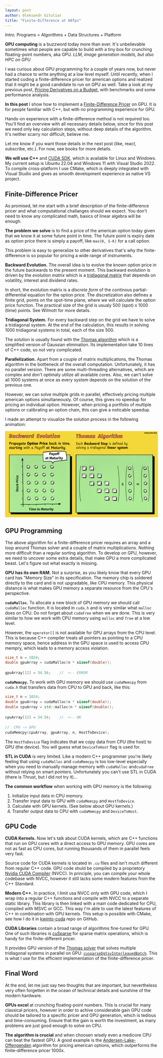 ```yaml
---
layout: post
author: Oleksandr Gituliar
title: "Finite-Difference at 60fps"
---
```


_Intro._ Programs = Algorithms + Data Structures + Platform

**GPU computing** is a buzzword today more than ever. It's unbelievable sometimes what people are
capable to build with a tiny box for crunching floating-point numbers, aka GPU. _LLM, image
generation models, but also HPC on GPU_

I was curious about GPU programming for a couple of years now, but never had a chance to write
anything at a low level myself. Until recently, when I started coding a finite-difference pricer for
american options and realized that it might be a good candidate to run on GPU as well. Take a look
at my previous post, [Pricing Derivatives on a Budget](), with benchmarks and some performance
analysis.

**In this post** I show how to implement a [Finite-Difference
Pricer](https://en.wikipedia.org/wiki/Finite_difference_methods_for_option_pricing#External_links)
on GPU. It is for people familiar with C++, but with no programming experience for GPU.

Hands-on experience with a finite-difference method is not required too. You'll find an overview
with all necessary details below, since for this post we need only key calculation steps, without
deep details of the algorithm. It's neither scarry nor difficult, believe me.

Let me know if you want those details in the next post (like, react,
subscribe, etc.). For now, see books for more details.

**We will use C++** and [CUDA SDK](https://developer.nvidia.com/cuda-toolkit), which is available
for Linux and Windows. My current setup is Ubuntu 22.04 and Windows 11 with Visual Studio 2022. To
compile cross-platform I use CMake, which is deeply integrated with Visual Studio and gives as smooth
development experience as native VS project.

## Finite-Difference Pricer

As promised, let me start with a brief description of the finite-difference pricer and what
computational challanges should we expect. You don't need to know any complicated math, basics of
linear algebra will be enough.

**The problem we solve** is to find a price of the american option today given that we know it at
some future point in time. The future point is expiry date as option price there is simply a payoff,
like `max(0, S-K)` for a call option.

This problem is easy to generalize to other derivatives that's why the finite-difference is so
popular for pricing a wide range of instruments.

**Backward Evolution.** The overall idea is to evolve the known option price in the future backwards
to the present moment. This backward evolution is driven by the _evolution matrix_ which is a
[tridiagonal matrix](https://en.wikipedia.org/wiki/Tridiagonal_matrix) that depends on volatility,
interest and dividend rates.

In short, the evolution matrix is a _discrete form_ of the continous partial-differential equation
for the option price. The discretization also defines a finite grid, points on the spot-time plane,
where we will calculate the option price function. The practical size of the grid is usualy 500
(spot) x 1000 (time) points. See Wilmott for more details.

**Tridiagonal System.** For every backward step on the grid we have to solve a tridiagonal system.
At the end of the calculation, this results in solving 1000 tridiagonal systems in total, each of
the size 500.

The solution is usually found with the [Thomas
algorithm](https://en.wikipedia.org/wiki/Tridiagonal_matrix_algorithm) which is a simplified version
of Gaussian elimination. Its implementation take 10 lines of C++ code, so not very complicated.

**Parallelization.** Apart from a couple of matrix multiplications, the Thomas algorithm in the
bottleneck of the overall computation. Unfortunately, it has no parallel version. There are some
multi-threading alternatives, which are complex and don't optimaly utilize all available cores.
Also, we can't solve all 1000 systems at once as every system depends on the solution of the
previous one.

However, we can solve multiple grids in parallel, effectively pricing multiple american options
simultaneously. Of course, this gives no speedup for pricing an individual option. However, when
pricing a portfolio of multiple options or calibrating an option chain, this can give a noticable
speedup.

I made an attempt to visualize the solution process in the following animation:

![CPU](/assets/img/fd-cpu-comics.gif)

## GPU Programming

The above algorithm for a finite-difference pricer requires an array and a loop around Thomas solver
and a couple of matrix multiplications. Nothing more difficult than a regular sorting algorithm. To
develop on GPU, however, we need to uncover some extra details, that make GPU a more complicated
beast. Let's figure out what exactly is missing.

**GPU has its own RAM.** Not a surprise, as you likely know that every GPU card has "Memory Size" in
its specification. The memory chip is soldered directly to the card and is not upgradable, like CPU
memory. This physical distance is what makes GPU memory a separate resource from the CPU's
perspective.

<!-- Indeed, as C++ developers we have access to the CPU memory for granted. All we need is
to call `new` or `std::malloc` and, voila, we have a new block of CPU RAM for read and write. -->

**`cudaMalloc`.** To allocate a new block of GPU memory we should call `cudaMalloc` function. It is
located in `cuda.h` and is very similar what `malloc` does on CPU. Do not forget about `cudaFree`
when we are done. This is very similar to how we work with CPU memory using `malloc` and `free` at a
low level.

However, the `operator[]` is not available for GPU arrays from the CPU level. This is because C++
compiler treats all pointers as pointing to a CPU memory space, hence address in the GPU space is
used to access CPU mempry, which leads to a memory access violation.

```cpp
size_t n = 1024;
double gpuArray = cudaMalloc(n * sizeof(double));

gpuArray[12] = 34.56;    //  <-- ERROR
```

**`cudaMemcpy`.** To work with GPU memory we should use `cudaMemcpy` from `cuda.h` that transfers
data from CPU to GPU and back, like this:

```cpp
size_t n = 1024;
double gpuArray = cudaMalloc(n * sizeof(double));
double cpuArray = std::malloc(n * sizeof(double));

cpuArray[12] = 34.56;    //  <-- OK

//  CPU -> GPU
cudaMemcpy(cpuArray, gpuArray, n, HostToDevice);
```

The `HostToDevice` flag indicates that we copy data from CPU (the host) to GPU (the device). You
will guess what `DeviceToHost` flag is used for.

**STL in CUDA** is very limited. Like a modern C++ programmer you're likely feeling that using
`cudaMalloc` and `cudaMemcpy` is too low-level especially when you need to manually manage memory
with `cudaMalloc` and`cudaFree` without relying on smart pointers. Unfortunately you can't use STL
in CUDA (there is Thrust, but I did not try it)...

**The common workflow** when working with GPU memory is the following:

1. Initialize input data in CPU memory.
2. Transfer input data to GPU with `cudaMemcpy` and `HostToDevice`.
3. Calculate with GPU kernels. (See below about GPU kernels.)
4. Transfer output data to CPU with `cudaMemcpy` and `DeviceToHost`.

## GPU Code

**CUDA Kernels.** Now let's talk about CUDA kernels, which are C++ functions that run on GPU cores
with a direct access to GPU memory. GPU cores are not as fast as CPU cores, but running thousands of
them in parallel feels very fast.

Source code for CUDA kernels is located in `.cu` files and isn't much different from regular C++
code. GPU code shuld be compiled by a proprietory [Nvidia CUDA
Compiler](https://en.wikipedia.org/wiki/Nvidia_CUDA_Compiler) (NVCC). In principle, you can compile
your whole codebase with NVCC, however it still lacks some modern features from the C++ Standard.

**Modern C++.** In practice, I limit usa NVCC only with GPU code, which I wrap into a regular C++
functions and compile with NVCC to a separate static library. This library is then linked with a
main code dedicated for CPU, compiled with MSVC or GCC. This way I'm able to use the latest features
of C++ in combination with GPU kernels. This setup is possible with CMake, see how I do it in
[kwinto-cuda](https://github.com/gituliar/kwinto-cuda) repo on GitHub.

**CUDA Libraries** contain a broad range of algorithms fine-tuned for GPU. One of such libraries is
[cuSparse](https://developer.nvidia.com/cusparse) for sparse matrix operations, which is handy for
the finite-different pricer.

It provides GPU version of the [Thomas
solver](https://en.wikipedia.org/wiki/Tridiagonal_matrix_algorithm) that solves multiple tridiagonal
systems in parallel on GPU:
[`cusparseDgtsvInterleavedBatch`](https://docs.nvidia.com/cuda/cusparse/#gtsvInterleavedBatch). This
is what I use for the efficient implementation of the finite-difference pricer.

## Final Word

At the end, let me just say two thoughts that are important, but nevertheless very often forgetten
in the ocean of technical details and sunshine of the modern hardware.

**GPUs excel** at crunching floating-point numbers. This is crucial for many classical pricers,
however in order to achive considerable gain GPU code should be tailored to a specific pricer and
GPU generation, which is tedious and time-consuming. Ensure that the gain is worth the investment,
as many problems are just good enough to solve on CPU.

**The algorithm is crucial** and when choosen wisely even a medicore CPU can beat the fastest GPU. A
good example is the
[Andersen-Lake-Offengenden](https://papers.ssrn.com/sol3/papers.cfm?abstract_id=2547027) algorithm
for pricing american options, which outperforms the finite-difference pricer 1000x.
